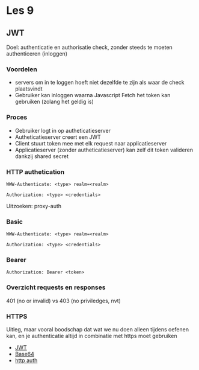 # Les 9

## JWT

Doel: authenticatie en authorisatie check, zonder steeds te moeten authenticeren (inloggen)

### Voordelen

- servers om in te loggen hoeft niet dezelfde te zijn als waar de check plaatsvindt
- Gebruiker kan inloggen waarna Javascript Fetch het token kan gebruiken (zolang het geldig is)

### Proces

- Gebruiker logt in op autheticatieserver
- Autheticatieserver creert een JWT
- Client stuurt token mee met elk request naar applicatieserver
- Applicatieserver (zonder autheticatieserver) kan zelf dit token valideren dankzij shared secret

### HTTP authetication

```
WWW-Authenticate: <type> realm=<realm>
```

```
Authorization: <type> <credentials>
```

Uitzoeken: proxy-auth

### Basic

```
WWW-Authenticate: <type> realm=<realm>
```

```
Authorization: <type> <credentials>
```

### Bearer

```
Authorization: Bearer <token>
```

### Overzicht requests en responses

401 (no or invalid) vs 403 (no priviledges, nvt)

### HTTPS

Uitleg, maar vooral boodschap dat wat we nu doen alleen tijdens oefenen kan, en je authenticatie altijd in combinatie
met https moet gebruiken

* [JWT](https://jwt.io)
* [Base64](https://www.base64encode.org)
* [http auth](https://developer.mozilla.org/en-US/docs/Web/HTTP/Authentication)